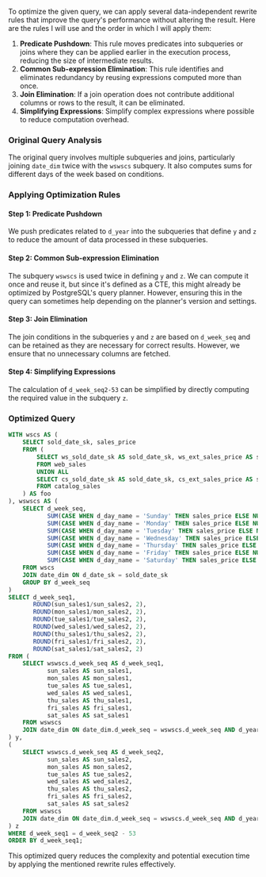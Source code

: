 To optimize the given query, we can apply several data-independent rewrite rules that improve the query's performance without altering the result. Here are the rules I will use and the order in which I will apply them:

1. **Predicate Pushdown**: This rule moves predicates into subqueries or joins where they can be applied earlier in the execution process, reducing the size of intermediate results.
2. **Common Sub-expression Elimination**: This rule identifies and eliminates redundancy by reusing expressions computed more than once.
3. **Join Elimination**: If a join operation does not contribute additional columns or rows to the result, it can be eliminated.
4. **Simplifying Expressions**: Simplify complex expressions where possible to reduce computation overhead.

### Original Query Analysis
The original query involves multiple subqueries and joins, particularly joining `date_dim` twice with the `wswscs` subquery. It also computes sums for different days of the week based on conditions.

### Applying Optimization Rules

#### Step 1: Predicate Pushdown
We push predicates related to `d_year` into the subqueries that define `y` and `z` to reduce the amount of data processed in these subqueries.

#### Step 2: Common Sub-expression Elimination
The subquery `wswscs` is used twice in defining `y` and `z`. We can compute it once and reuse it, but since it's defined as a CTE, this might already be optimized by PostgreSQL's query planner. However, ensuring this in the query can sometimes help depending on the planner's version and settings.

#### Step 3: Join Elimination
The join conditions in the subqueries `y` and `z` are based on `d_week_seq` and can be retained as they are necessary for correct results. However, we ensure that no unnecessary columns are fetched.

#### Step 4: Simplifying Expressions
The calculation of `d_week_seq2-53` can be simplified by directly computing the required value in the subquery `z`.

### Optimized Query
```sql
WITH wscs AS (
    SELECT sold_date_sk, sales_price
    FROM (
        SELECT ws_sold_date_sk AS sold_date_sk, ws_ext_sales_price AS sales_price
        FROM web_sales
        UNION ALL
        SELECT cs_sold_date_sk AS sold_date_sk, cs_ext_sales_price AS sales_price
        FROM catalog_sales
    ) AS foo
), wswscs AS (
    SELECT d_week_seq,
           SUM(CASE WHEN d_day_name = 'Sunday' THEN sales_price ELSE NULL END) AS sun_sales,
           SUM(CASE WHEN d_day_name = 'Monday' THEN sales_price ELSE NULL END) AS mon_sales,
           SUM(CASE WHEN d_day_name = 'Tuesday' THEN sales_price ELSE NULL END) AS tue_sales,
           SUM(CASE WHEN d_day_name = 'Wednesday' THEN sales_price ELSE NULL END) AS wed_sales,
           SUM(CASE WHEN d_day_name = 'Thursday' THEN sales_price ELSE NULL END) AS thu_sales,
           SUM(CASE WHEN d_day_name = 'Friday' THEN sales_price ELSE NULL END) AS fri_sales,
           SUM(CASE WHEN d_day_name = 'Saturday' THEN sales_price ELSE NULL END) AS sat_sales
    FROM wscs
    JOIN date_dim ON d_date_sk = sold_date_sk
    GROUP BY d_week_seq
)
SELECT d_week_seq1,
       ROUND(sun_sales1/sun_sales2, 2),
       ROUND(mon_sales1/mon_sales2, 2),
       ROUND(tue_sales1/tue_sales2, 2),
       ROUND(wed_sales1/wed_sales2, 2),
       ROUND(thu_sales1/thu_sales2, 2),
       ROUND(fri_sales1/fri_sales2, 2),
       ROUND(sat_sales1/sat_sales2, 2)
FROM (
    SELECT wswscs.d_week_seq AS d_week_seq1,
           sun_sales AS sun_sales1,
           mon_sales AS mon_sales1,
           tue_sales AS tue_sales1,
           wed_sales AS wed_sales1,
           thu_sales AS thu_sales1,
           fri_sales AS fri_sales1,
           sat_sales AS sat_sales1
    FROM wswscs
    JOIN date_dim ON date_dim.d_week_seq = wswscs.d_week_seq AND d_year = 1998
) y,
(
    SELECT wswscs.d_week_seq AS d_week_seq2,
           sun_sales AS sun_sales2,
           mon_sales AS mon_sales2,
           tue_sales AS tue_sales2,
           wed_sales AS wed_sales2,
           thu_sales AS thu_sales2,
           fri_sales AS fri_sales2,
           sat_sales AS sat_sales2
    FROM wswscs
    JOIN date_dim ON date_dim.d_week_seq = wswscs.d_week_seq AND d_year = 1999
) z
WHERE d_week_seq1 = d_week_seq2 - 53
ORDER BY d_week_seq1;
```

This optimized query reduces the complexity and potential execution time by applying the mentioned rewrite rules effectively.